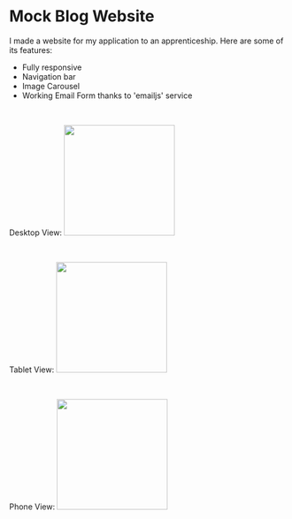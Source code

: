 # Mock Blog Website
I made a website for my application to an apprenticeship.
Here are some of its features:
- Fully responsive
- Navigation bar
- Image Carousel
- Working Email Form thanks to 'emailjs' service
 
<br>

Desktop View:
<img src='/gifs/MockBlog_Desktop.gif' height='200px'/>

<br>

Tablet View:
<img src='/gifs/MockBlog_Tablet.gif' height='200px'/>

<br>

Phone View:
<img src='/gifs/MockBlog_Phone.gif' height='200px'/>
